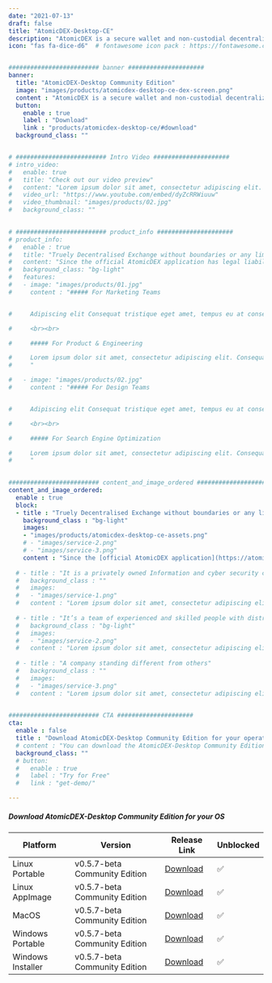 ```yaml
---
date: "2021-07-13"
draft: false
title: "AtomicDEX-Desktop-CE"
description: "AtomicDEX is a secure wallet and non-custodial decentralized exchange rolled into one application."
icon: "fas fa-dice-d6"  # fontawesome icon pack : https://fontawesome.com/icons/


######################### banner #####################
banner:
  title: "AtomicDEX-Desktop Community Edition"
  image: "images/products/atomicdex-desktop-ce-dex-screen.png"
  content : "AtomicDEX is a secure wallet and non-custodial decentralized exchange rolled into one application."
  button:
    enable : true
    label : "Download"
    link : "products/atomicdex-desktop-ce/#download"
  background_class: ""


# ######################### Intro Video #####################
# intro_video:
#   enable: true
#   title: "Check out our video preview"
#   content: "Lorem ipsum dolor sit amet, consectetur adipiscing elit. Morbi egestas Werat viverra id et aliquet. vulputate egestas sollicitudin."
#   video_url: "https://www.youtube.com/embed/dyZcRRWiuuw"
#   video_thumbnail: "images/products/02.jpg"
#   background_class: ""

      
# ######################### product_info #####################
# product_info:
#   enable : true
#   title: "Truely Decentralised Exchange without boundaries or any limits"
#   content: "Since the official AtomicDEX application has legal liabilities attached to it’s open source code, the first agenda on community-led efforts was to make a release of AtomicDEX without any restrictions or boundaries. So, Komodian made a fork (copy) of AtomicDEX-Desktop’s latest codebase from Komodo Platform and released it without any restrictions."
#   background_class: "bg-light"
#   features:
#   - image: "images/products/01.jpg"
#     content : "##### For Marketing Teams


#     Adipiscing elit Consequat tristique eget amet, tempus eu at consecttur. Leo facilisi nunc viverra tellus. Ac laoreet sit vel consquat. consectetur adipiscing elit. tempus eu at consecttur.

#     <br><br>

#     ##### For Product & Engineering

#     Lorem ipsum dolor sit amet, consectetur adipiscing elit. Consequat tristique eget amet, tempus eu at consecttur. Leo facilisi nunc viverra tellus. Ac laoreet sit vel consquat.
#     "

#   - image: "images/products/02.jpg"
#     content : "##### For Design Teams


#     Adipiscing elit Consequat tristique eget amet, tempus eu at consecttur. Leo facilisi nunc viverra tellus. Ac laoreet sit vel consquat. consectetur adipiscing elit. tempus eu at consecttur.

#     <br><br>

#     ##### For Search Engine Optimization

#     Lorem ipsum dolor sit amet, consectetur adipiscing elit. Consequat tristique eget amet, tempus eu at consecttur. Leo facilisi nunc viverra tellus. Ac laoreet sit vel consquat.
#     "

      
######################### content_and_image_ordered #####################
content_and_image_ordered:
  enable : true
  block:
  - title : "Truely Decentralised Exchange without boundaries or any limits."
    background_class : "bg-light"
    images:
    - "images/products/atomicdex-desktop-ce-assets.png"
    # - "images/service-2.png"
    # - "images/service-3.png"
    content : "Since the [official AtomicDEX application](https://atomicdex.io) has legal liabilities attached to it’s open source code, the first agenda on community-led efforts was to make a release of AtomicDEX without any restrictions or boundaries. So, Komodian made a fork (copy) of AtomicDEX-Desktop’s latest codebase from Komodo Platform and released it without any restrictions."
      
  # - title : "It is a privately owned Information and cyber security company"
  #   background_class : ""
  #   images:
  #   - "images/service-1.png"
  #   content : "Lorem ipsum dolor sit amet, consectetur adipiscing elit. Consequat tristique eget amet, tempus eu at consecttur. Leo facilisi nunc viverra tellus. Ac laoreet sit vel consquat. consectetur adipiscing elit. Consequat tristique eget amet, tempus eu at consecttur. Leo facilisi nunc viverra tellus. Ac laoreet sit vel consquat."
      
  # - title : "It’s a team of experienced and skilled people with distributions"
  #   background_class : "bg-light"
  #   images:
  #   - "images/service-2.png"
  #   content : "Lorem ipsum dolor sit amet, consectetur adipiscing elit. Consequat tristique eget amet, tempus eu at consecttur. Leo facilisi nunc viverra tellus. Ac laoreet sit vel consquat. consectetur adipiscing elit. Consequat tristique eget amet, tempus eu at consecttur. Leo facilisi nunc viverra tellus. Ac laoreet sit vel consquat."
      
  # - title : "A company standing different from others"
  #   background_class : ""
  #   images:
  #   - "images/service-3.png"
  #   content : "Lorem ipsum dolor sit amet, consectetur adipiscing elit. Consequat tristique eget amet, tempus eu at consecttur. Leo facilisi nunc viverra tellus. Ac laoreet sit vel consquat. consectetur adipiscing elit. Consequat tristique eget amet, tempus eu at consecttur. Leo facilisi nunc viverra tellus. Ac laoreet sit vel consquat."

      
######################### CTA #####################
cta:
  enable : false
  title : "Download AtomicDEX-Desktop Community Edition for your operating system"
  # content : "You can download the AtomicDEX-Desktop Community Edition from the following links for your operating system:"
  background_class: ""
  # button:
  #   enable : true
  #   label : "Try for Free"
  #   link : "get-demo/"

---
```


<a id="download"><h5>Download AtomicDEX-Desktop Community Edition for your OS</h5></a>

| Platform | Version | Release Link | Unblocked |
| ----------- | ----------- | ----------- | ----------- |
| Linux Portable | v0.5.7-beta Community Edition | [Download](https://github.com/Komodian/atomicDEX-Desktop-CE/releases/download/0.5.7/atomicdex-desktop-ce-0.5.7-beta-ubuntu-portable.zip) | ✅ |
| Linux AppImage | v0.5.7-beta Community Edition | [Download](https://github.com/Komodian/atomicDEX-Desktop-CE/releases/download/0.5.7/atomicdex-desktop-ce-0.5.7-beta-ubuntu-appimage.zip) | ✅ |
| MacOS | v0.5.7-beta Community Edition | [Download](https://github.com/Komodian/atomicDEX-Desktop-CE/releases/download/0.5.7/atomicdex-desktop-ce-0.5.7-beta-osx-dmg.zip) | ✅ |
| Windows Portable | v0.5.7-beta Community Edition | [Download](https://github.com/Komodian/atomicDEX-Desktop-CE/releases/download/0.5.7/atomicdex-desktop-ce-0.5.7-beta-windows-portable.zip) | ✅ |
| Windows Installer | v0.5.7-beta Community Edition | [Download](https://github.com/Komodian/atomicDEX-Desktop-CE/releases/download/0.5.7/atomicdex-desktop-ce-0.5.7-beta-windows-installer.zip) | ✅ |